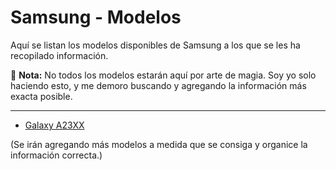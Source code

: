 # Samsung - Modelos

Aquí se listan los modelos disponibles de Samsung a los que se les ha recopilado información.

📌 **Nota:** No todos los modelos estarán aquí por arte de magia. Soy yo solo haciendo esto, y me demoro buscando y agregando la información más exacta posible.

---


* [Galaxy A23XX](https://github.com/Andreslan327/LanDroid/blob/main/Dispositivos/Samsung/A23/A23XX.md)

(Se irán agregando más modelos a medida que se consiga y organice la información correcta.)
